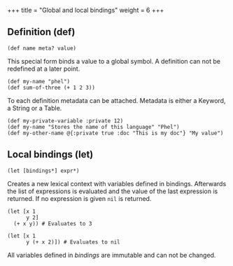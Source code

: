 +++
title = "Global and local bindings"
weight = 6
+++

## Definition (def)

```phel
(def name meta? value)
```
This special form binds a value to a global symbol. A definition can not be redefined at a later point.

```phel
(def my-name "phel")
(def sum-of-three (+ 1 2 3))
```

To each definition metadata can be attached. Metadata is either a Keyword, a String or a Table.

```phel
(def my-private-variable :private 12)
(def my-name "Stores the name of this language" "Phel")
(def my-other-name @{:private true :doc "This is my doc"} "My value")
```

## Local bindings (let)

```phel
(let [bindings*] expr*)
```
Creates a new lexical context with variables defined in bindings. Afterwards the list of expressions is evaluated and the value of the last expression is returned. If no expression is given `nil` is returned.

```phel
(let [x 1
      y 2]
  (+ x y)) # Evaluates to 3

(let [x 1
      y (+ x 2)]) # Evaluates to nil
```
All variables defined in _bindings_ are immutable and can not be changed.